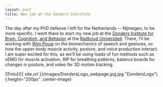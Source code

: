 ```yaml
---
layout: post
title: New job at the Donders Institute
---
```

The day after my PhD defense I left for the Netherlands -- Nijmegen, to be more specific.
I went there to start my new job at the [Donders Institute for Brain, Cognition, and Behavior](https://www.ru.nl/donders/) at the [Radboud Universiteit](https://www.ru.nl/).
There, I'll be working with [Wim Pouw](https://wimpouw.com/) on the biomechanics of speech and gestures, so how the upper-body muscle activity, posture, and voice production interact.
I am super excited for this, as we'll be using loads of fun methods such as sEMG for muscle activation, RIP for breathing patterns, balance boards for changes in posture, and video for 3D motion tracking.

![Foto]({{ site.url }}/images/DondersLogo_webpage.jpg.jpg "DondersLogo"){:height="200px" .center-image} 
